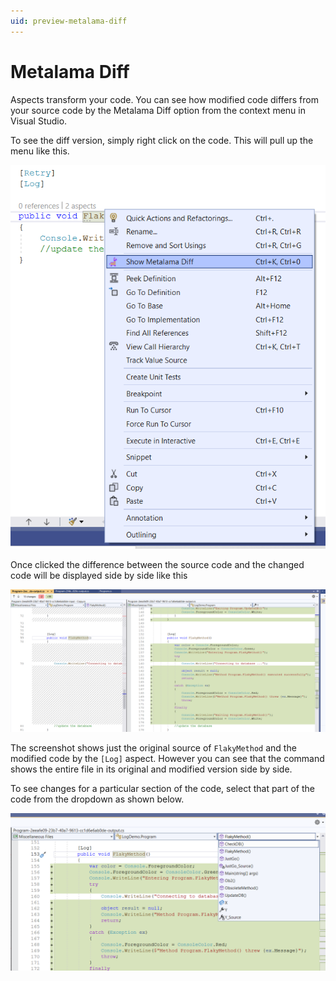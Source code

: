 ```yaml
---
uid: preview-metalama-diff
---
```


# Metalama Diff

Aspects transform your code. You can see how modified code differs from your source code by the Metalama Diff option from the context menu in Visual Studio.

To see the diff version, simply right click on the code. This will pull up the menu like this.

![Metalama_Diff_Menu_Option](images/showing_metalama_diff_option.png)

Once clicked the difference between the source code and the changed code will be displayed side by side like this

![Metalama_Diff_Side_by_Side](images/lama_diff_side_by_side.png)

The screenshot shows just the original source of `FlakyMethod` and the modified code by the `[Log]` aspect. However you can see that the command shows the entire file in its original and modified version side by side.

To see changes for a particular section of the code, select that part of the code from the dropdown as shown below.

![Diff_change_selector](images/metalama_diff_change_view_selector.png)


